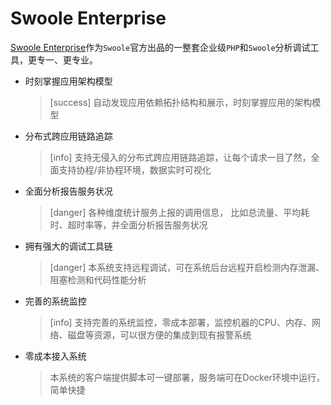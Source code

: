 # Swoole Enterprise

[Swoole Enterprise](https://www.swoole-cloud.com/dashboard.html)作为`Swoole`官方出品的一整套企业级`PHP`和`Swoole`分析调试工具，更专一、更专业。

* 时刻掌握应用架构模型
    >[success] 自动发现应用依赖拓扑结构和展示，时刻掌握应用的架构模型
* 分布式跨应用链路追踪
    >[info] 支持无侵入的分布式跨应用链路追踪，让每个请求一目了然，全面支持协程/非协程环境，数据实时可视化
* 全面分析报告服务状况
    >[danger] 各种维度统计服务上报的调用信息， 比如总流量、平均耗时、超时率等，并全面分析报告服务状况
* 拥有强大的调试工具链
    >[danger] 本系统支持远程调试，可在系统后台远程开启检测内存泄漏、阻塞检测和代码性能分析
* 完善的系统监控
    >[info] 支持完善的系统监控，零成本部署，监控机器的CPU、内存、网络、磁盘等资源，可以很方便的集成到现有报警系统
* 零成本接入系统
    > 本系统的客户端提供脚本可一键部署，服务端可在Docker环境中运行，简单快捷